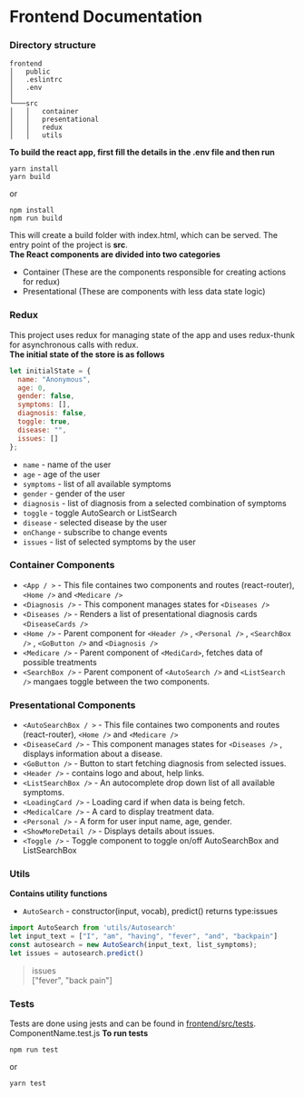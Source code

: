 # Frontend Documentation
### Directory structure
```
frontend
│   public
│   .eslintrc
│   .env
│
└───src
│   │   container
│   │   presentational
│   │   redux  
│   │   utils
```
**To build the react app, first fill the details in the .env file and then run**
```
yarn install
yarn build
```
or
```
npm install
npm run build
```
This will create a build folder with index.html, which can be served.
The entry point of the project is **src**. <br/>
**The React components are divided into two categories**
* Container (These are the components responsible for creating actions for redux)
* Presentational (These are components with less data state logic)

### Redux
This project uses redux for managing state of the app and uses redux-thunk for asynchronous calls with redux. <br/>
**The initial state of the store is as follows**
```javascript
let initialState = {
  name: "Anonymous",
  age: 0,
  gender: false,
  symptoms: [],
  diagnosis: false,
  toggle: true,
  disease: "",
  issues: []
};
```
* `name` - name of the user
* `age` - age of the user
* `symptoms` - list of all available symptoms
* `gender` - gender of the user
* `diagnosis` - list of diagnosis from a selected combination of symptoms
* `toggle` - toggle AutoSearch or ListSearch
* `disease` - selected disease by the user
* `onChange` - subscribe to change events
* `issues` - list of selected symptoms by the user

### Container Components
* `<App / >` - This file containes two components and routes (react-router), `<Home />` and `<Medicare />`    
* `<Diagnosis />` - This component manages states for `<Diseases />`  
* `<Diseases />` - Renders a list of presentational diagnosis cards `<DiseaseCards />` 
* `<Home />` - Parent component for `<Header />` , `<Personal />` , `<SearchBox />` , `<GoButton />`  and `<Diagnosis />`
* `<Medicare />` - Parent component of `<MediCard>`, fetches data of possible treatments
* `<SearchBox />` - Parent component of `<AutoSearch />` and `<ListSearch />` mangaes toggle between the two components.

### Presentational Components
* `<AutoSearchBox / >` - This file containes two components and routes (react-router), `<Home />` and `<Medicare />`    
* `<DiseaseCard />` - This component manages states for `<Diseases />` , displays information about a disease.  
* `<GoButton />` - Button to start fetching diagnosis from selected issues.
* `<Header />` - contains logo and about, help links.
* `<ListSearchBox />` - An autocomplete drop down list of all available symptoms.
* `<LoadingCard />` - Loading card if when data is being fetch.
* `<MedicalCare />` - A card to display treatment data.
* `<Personal />` - A form for user input name, age, gender.
* `<ShowMoreDetail />` - Displays details about issues.
* `<Toggle />` - Toggle component to toggle on/off AutoSearchBox and ListSearchBox

### Utils
**Contains utility functions** <br />
* `AutoSearch` - constructor(input, vocab), predict() returns type:issues
          
```javascript
import AutoSearch from 'utils/Autosearch'
let input_text = ["I", "am", "having", "fever", "and", "backpain"]
const autosearch = new AutoSearch(input_text, list_symptoms);
let issues = autosearch.predict()
```
> issues <br />
> ["fever", "back pain"]

### Tests
Tests are done using jests and can be found in [frontend/src/tests](https://github.com/migom6/mediquick/frontend/src/tests). ComponentName.test.js 
**To run tests**
```
npm run test
```
or
```
yarn test
```



